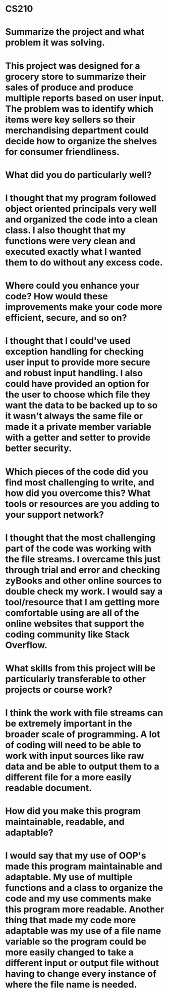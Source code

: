 # CS210

# Summarize the project and what problem it was solving.
#  This project was designed for a grocery store to summarize their sales of produce and produce multiple reports based on user input. The problem was to identify which items were key sellers so their merchandising department could decide how to organize the shelves for consumer friendliness.

# What did you do particularly well?
#  I thought that my program followed object oriented principals very well and organized the code into a clean class. I also thought that my functions were very clean and executed exactly what I wanted them to do without any excess code.

# Where could you enhance your code? How would these improvements make your code more efficient, secure, and so on?
#  I thought that I could've used exception handling for checking user input to provide more secure and robust input handling. I also could have provided an option for the user to choose which file they want the data to be backed up to so it wasn't always the same file or made it a private member variable with a getter and setter to provide better security.

# Which pieces of the code did you find most challenging to write, and how did you overcome this? What tools or resources are you adding to your support network?
#  I thought that the most challenging part of the code was working with the file streams. I overcame this just through trial and error and checking zyBooks and other online sources to double check my work. I would say a tool/resource that I am getting more comfortable using are all of the online websites that support the coding community like Stack Overflow.

# What skills from this project will be particularly transferable to other projects or course work?
#  I think the work with file streams can be extremely important in the broader scale of programming. A lot of coding will need to be able to work with input sources like raw data and be able to output them to a different file for a more easily readable document.

# How did you make this program maintainable, readable, and adaptable?
#  I would say that my use of OOP's made this program maintainable and adaptable. My use of multiple functions and a class to organize the code and my use comments make this program more readable. Another thing that made my code more adaptable was my use of a file name variable so the program could be more easily changed to take a different input or output file without having to change every instance of where the file name is needed.
